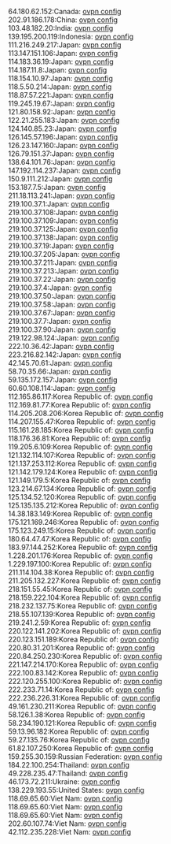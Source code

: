 64.180.62.152:Canada: [ovpn config](vpn/64_180_62_152.ovpn)  
202.91.186.178:China: [ovpn config](vpn/202_91_186_178.ovpn)  
103.48.182.20:India: [ovpn config](vpn/103_48_182_20.ovpn)  
139.195.200.119:Indonesia: [ovpn config](vpn/139_195_200_119.ovpn)  
111.216.249.217:Japan: [ovpn config](vpn/111_216_249_217.ovpn)  
113.147.151.106:Japan: [ovpn config](vpn/113_147_151_106.ovpn)  
114.183.36.19:Japan: [ovpn config](vpn/114_183_36_19.ovpn)  
114.187.11.8:Japan: [ovpn config](vpn/114_187_11_8.ovpn)  
118.154.10.97:Japan: [ovpn config](vpn/118_154_10_97.ovpn)  
118.5.50.214:Japan: [ovpn config](vpn/118_5_50_214.ovpn)  
118.87.57.221:Japan: [ovpn config](vpn/118_87_57_221.ovpn)  
119.245.19.67:Japan: [ovpn config](vpn/119_245_19_67.ovpn)  
121.80.158.92:Japan: [ovpn config](vpn/121_80_158_92.ovpn)  
122.21.255.183:Japan: [ovpn config](vpn/122_21_255_183.ovpn)  
124.140.85.23:Japan: [ovpn config](vpn/124_140_85_23.ovpn)  
126.145.57.196:Japan: [ovpn config](vpn/126_145_57_196.ovpn)  
126.23.147.160:Japan: [ovpn config](vpn/126_23_147_160.ovpn)  
126.79.151.37:Japan: [ovpn config](vpn/126_79_151_37.ovpn)  
138.64.101.76:Japan: [ovpn config](vpn/138_64_101_76.ovpn)  
147.192.114.237:Japan: [ovpn config](vpn/147_192_114_237.ovpn)  
150.9.111.212:Japan: [ovpn config](vpn/150_9_111_212.ovpn)  
153.187.7.5:Japan: [ovpn config](vpn/153_187_7_5.ovpn)  
211.18.113.241:Japan: [ovpn config](vpn/211_18_113_241.ovpn)  
219.100.37.1:Japan: [ovpn config](vpn/219_100_37_1.ovpn)  
219.100.37.108:Japan: [ovpn config](vpn/219_100_37_108.ovpn)  
219.100.37.109:Japan: [ovpn config](vpn/219_100_37_109.ovpn)  
219.100.37.125:Japan: [ovpn config](vpn/219_100_37_125.ovpn)  
219.100.37.138:Japan: [ovpn config](vpn/219_100_37_138.ovpn)  
219.100.37.19:Japan: [ovpn config](vpn/219_100_37_19.ovpn)  
219.100.37.205:Japan: [ovpn config](vpn/219_100_37_205.ovpn)  
219.100.37.211:Japan: [ovpn config](vpn/219_100_37_211.ovpn)  
219.100.37.213:Japan: [ovpn config](vpn/219_100_37_213.ovpn)  
219.100.37.22:Japan: [ovpn config](vpn/219_100_37_22.ovpn)  
219.100.37.4:Japan: [ovpn config](vpn/219_100_37_4.ovpn)  
219.100.37.50:Japan: [ovpn config](vpn/219_100_37_50.ovpn)  
219.100.37.58:Japan: [ovpn config](vpn/219_100_37_58.ovpn)  
219.100.37.67:Japan: [ovpn config](vpn/219_100_37_67.ovpn)  
219.100.37.7:Japan: [ovpn config](vpn/219_100_37_7.ovpn)  
219.100.37.90:Japan: [ovpn config](vpn/219_100_37_90.ovpn)  
219.122.98.124:Japan: [ovpn config](vpn/219_122_98_124.ovpn)  
222.10.36.42:Japan: [ovpn config](vpn/222_10_36_42.ovpn)  
223.216.82.142:Japan: [ovpn config](vpn/223_216_82_142.ovpn)  
42.145.70.61:Japan: [ovpn config](vpn/42_145_70_61.ovpn)  
58.70.35.66:Japan: [ovpn config](vpn/58_70_35_66.ovpn)  
59.135.172.157:Japan: [ovpn config](vpn/59_135_172_157.ovpn)  
60.60.108.114:Japan: [ovpn config](vpn/60_60_108_114.ovpn)  
112.165.86.117:Korea Republic of: [ovpn config](vpn/112_165_86_117.ovpn)  
112.169.81.77:Korea Republic of: [ovpn config](vpn/112_169_81_77.ovpn)  
114.205.208.206:Korea Republic of: [ovpn config](vpn/114_205_208_206.ovpn)  
114.207.155.47:Korea Republic of: [ovpn config](vpn/114_207_155_47.ovpn)  
115.161.28.185:Korea Republic of: [ovpn config](vpn/115_161_28_185.ovpn)  
118.176.36.81:Korea Republic of: [ovpn config](vpn/118_176_36_81.ovpn)  
119.205.6.109:Korea Republic of: [ovpn config](vpn/119_205_6_109.ovpn)  
121.132.114.107:Korea Republic of: [ovpn config](vpn/121_132_114_107.ovpn)  
121.137.253.112:Korea Republic of: [ovpn config](vpn/121_137_253_112.ovpn)  
121.142.179.124:Korea Republic of: [ovpn config](vpn/121_142_179_124.ovpn)  
121.149.179.5:Korea Republic of: [ovpn config](vpn/121_149_179_5.ovpn)  
123.214.67.134:Korea Republic of: [ovpn config](vpn/123_214_67_134.ovpn)  
125.134.52.120:Korea Republic of: [ovpn config](vpn/125_134_52_120.ovpn)  
125.135.135.212:Korea Republic of: [ovpn config](vpn/125_135_135_212.ovpn)  
14.38.183.149:Korea Republic of: [ovpn config](vpn/14_38_183_149.ovpn)  
175.121.169.246:Korea Republic of: [ovpn config](vpn/175_121_169_246.ovpn)  
175.123.249.15:Korea Republic of: [ovpn config](vpn/175_123_249_15.ovpn)  
180.64.47.47:Korea Republic of: [ovpn config](vpn/180_64_47_47.ovpn)  
183.97.144.252:Korea Republic of: [ovpn config](vpn/183_97_144_252.ovpn)  
1.228.201.176:Korea Republic of: [ovpn config](vpn/1_228_201_176.ovpn)  
1.229.197.100:Korea Republic of: [ovpn config](vpn/1_229_197_100.ovpn)  
211.114.104.38:Korea Republic of: [ovpn config](vpn/211_114_104_38.ovpn)  
211.205.132.227:Korea Republic of: [ovpn config](vpn/211_205_132_227.ovpn)  
218.151.55.45:Korea Republic of: [ovpn config](vpn/218_151_55_45.ovpn)  
218.159.222.104:Korea Republic of: [ovpn config](vpn/218_159_222_104.ovpn)  
218.232.137.75:Korea Republic of: [ovpn config](vpn/218_232_137_75.ovpn)  
218.55.107.139:Korea Republic of: [ovpn config](vpn/218_55_107_139.ovpn)  
219.241.2.59:Korea Republic of: [ovpn config](vpn/219_241_2_59.ovpn)  
220.122.141.202:Korea Republic of: [ovpn config](vpn/220_122_141_202.ovpn)  
220.123.151.189:Korea Republic of: [ovpn config](vpn/220_123_151_189.ovpn)  
220.80.31.201:Korea Republic of: [ovpn config](vpn/220_80_31_201.ovpn)  
220.84.250.230:Korea Republic of: [ovpn config](vpn/220_84_250_230.ovpn)  
221.147.214.170:Korea Republic of: [ovpn config](vpn/221_147_214_170.ovpn)  
222.100.83.142:Korea Republic of: [ovpn config](vpn/222_100_83_142.ovpn)  
222.120.255.100:Korea Republic of: [ovpn config](vpn/222_120_255_100.ovpn)  
222.233.71.14:Korea Republic of: [ovpn config](vpn/222_233_71_14.ovpn)  
222.236.226.31:Korea Republic of: [ovpn config](vpn/222_236_226_31.ovpn)  
49.161.230.211:Korea Republic of: [ovpn config](vpn/49_161_230_211.ovpn)  
58.126.1.38:Korea Republic of: [ovpn config](vpn/58_126_1_38.ovpn)  
58.234.190.121:Korea Republic of: [ovpn config](vpn/58_234_190_121.ovpn)  
59.13.96.182:Korea Republic of: [ovpn config](vpn/59_13_96_182.ovpn)  
59.27.135.76:Korea Republic of: [ovpn config](vpn/59_27_135_76.ovpn)  
61.82.107.250:Korea Republic of: [ovpn config](vpn/61_82_107_250.ovpn)  
159.255.30.159:Russian Federation: [ovpn config](vpn/159_255_30_159.ovpn)  
184.22.100.254:Thailand: [ovpn config](vpn/184_22_100_254.ovpn)  
49.228.235.47:Thailand: [ovpn config](vpn/49_228_235_47.ovpn)  
46.173.72.211:Ukraine: [ovpn config](vpn/46_173_72_211.ovpn)  
138.229.193.55:United States: [ovpn config](vpn/138_229_193_55.ovpn)  
118.69.65.60:Viet Nam: [ovpn config](vpn/118_69_65_60.ovpn)  
118.69.65.60:Viet Nam: [ovpn config](vpn/118_69_65_60.ovpn)  
118.69.65.60:Viet Nam: [ovpn config](vpn/118_69_65_60.ovpn)  
202.60.107.74:Viet Nam: [ovpn config](vpn/202_60_107_74.ovpn)  
42.112.235.228:Viet Nam: [ovpn config](vpn/42_112_235_228.ovpn)  
